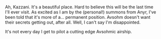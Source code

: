 Ah, Kazzani. It's a beautiful place. Hard to believe this will be the last time I'll ever visit. As excited as I am by the (personal!) summons from Anyr, I've been told that it's more of a... permanent position. Avsohm doesn't want their secrets getting out, after all. Well, I can't say I'm disappointed.

It's not every day I get to pilot a cutting edge Avsohmic airship.
